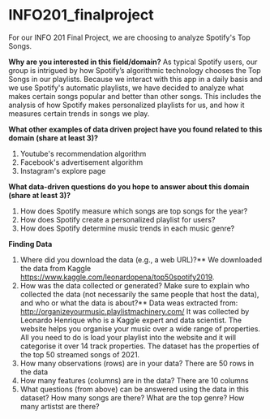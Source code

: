 # INFO201_finalproject

For our INFO 201 Final Project, we are choosing to analyze Spotify's Top Songs.

**Why are you interested in this field/domain?**
As typical Spotify users, our group is intrigued by how Spotify’s algorithmic technology chooses the Top Songs in our playlists. Because we interact with this app in a daily basis and we use Spotify's automatic playlists, we have decided to analyze what makes certain songs popular and better than other songs. This includes the analysis of how Spotify makes personalized playlists for us, and how it measures certain trends in songs we play. 

**What other examples of data driven project have you found related to this domain (share at least 3)?**
1) Youtube's recommendation algorithm 
2) Facebook's advertisement algorithm
3) Instagram's explore page


**What data-driven questions do you hope to answer about this domain (share at least 3)?**
1) How does Spotify measure which songs are top songs for the year? 
2) How does Spotify create a personalized playlist for users? 
3) How does Spotify determine music trends in each music genre? 

**Finding Data**
1) Where did you download the data (e.g., a web URL)?**
We downloaded the data from Kaggle https://www.kaggle.com/leonardopena/top50spotify2019.
2) How was the data collected or generated? Make sure to explain who collected the data (not necessarily the same people that host the data), and who or what the data is about?**
Data weas extracted from: http://organizeyourmusic.playlistmachinery.com/
It was collected by Leonardo Henrique who is a Kaggle expert and data scientist.
The website helps you organise your music over a wide range of properties. All you need to do is load your playlist into the website and it will categorise it over 14 track properties. The dataset has the properties of the top 50 streamed songs of 2021.
3) How many observations (rows) are in your data?
There are 50 rows in the data
4) How many features (columns) are in the data?
There are 10 columns
5) What questions (from above) can be answered using the data in this dataset?
How many songs are there?  What are the top genre? How many artistst are there? 
